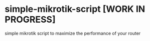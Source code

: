 # simple-mikrotik-script [WORK IN PROGRESS]
simple mikrotik script to maximize the performance of your router
